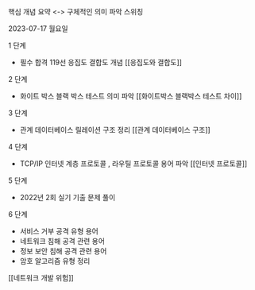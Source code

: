 핵심 개념 요약 <-> 구체적인 의미 파악 스위칭 

2023-07-17 월요일

1 단계
- 필수 합격 119선  응집도 결합도 개념
[[응집도와 결합도]]

2 단계
- 화이트 박스 블랙 박스 테스트 의미 파악 
[[화이트박스 블랙박스 테스트 차이]]

3 단계
- 관계 데이터베이스 릴레이션 구조 정리 
[[관계 데이터베이스 구조]]

4 단계 
- TCP/IP 인터넷 계층 프로토콜 , 라우틸 프로토콜 용어 파악 
[[인터넷 프로토콜]]

5 단계 
- 2022년 2회 실기 기출 문제 풀이 

6 단계 
- 서비스 거부 공격 유형 용어
- 네트워크 침해 공격 관련 용어
- 정보 보안 침해 공격 관련 용어
- 암호 알고리즘 유형 정리

[[네트워크 개발 위험]]